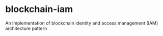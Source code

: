 # blockchain-iam
An implementation of blockchain identity and access management (IAM) architecture pattern
